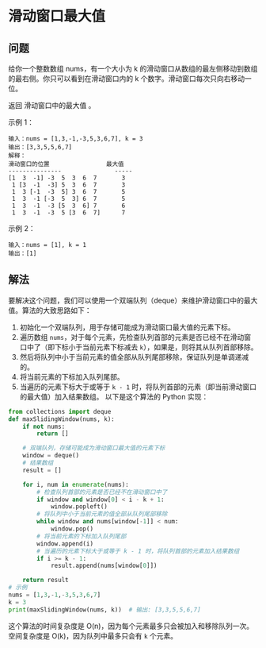 # 滑动窗口最大值
## 问题
给你一个整数数组 nums，有一个大小为 k 的滑动窗口从数组的最左侧移动到数组的最右侧。你只可以看到在滑动窗口内的 k 个数字。滑动窗口每次只向右移动一位。

返回 滑动窗口中的最大值 。

示例 1：
```
输入：nums = [1,3,-1,-3,5,3,6,7], k = 3
输出：[3,3,5,5,6,7]
解释：
滑动窗口的位置                最大值
---------------               -----
[1  3  -1] -3  5  3  6  7       3
 1 [3  -1  -3] 5  3  6  7       3
 1  3 [-1  -3  5] 3  6  7       5
 1  3  -1 [-3  5  3] 6  7       5
 1  3  -1  -3 [5  3  6] 7       6
 1  3  -1  -3  5 [3  6  7]      7
```
示例 2：
```
输入：nums = [1], k = 1
输出：[1]
```
## 解法
要解决这个问题，我们可以使用一个双端队列（deque）来维护滑动窗口中的最大值。算法的大致思路如下：
1. 初始化一个双端队列，用于存储可能成为滑动窗口最大值的元素下标。
2. 遍历数组 `nums`，对于每个元素，先检查队列首部的元素是否已经不在滑动窗口中了（即下标小于当前元素下标减去 `k`），如果是，则将其从队列首部移除。
3. 然后将队列中小于当前元素的值全部从队列尾部移除，保证队列是单调递减的。
4. 将当前元素的下标加入队列尾部。
5. 当遍历的元素下标大于或等于 `k - 1` 时，将队列首部的元素（即当前滑动窗口的最大值）加入结果数组。
以下是这个算法的 Python 实现：
```python
from collections import deque
def maxSlidingWindow(nums, k):
    if not nums:
        return []

    # 双端队列，存储可能成为滑动窗口最大值的元素下标
    window = deque()
    # 结果数组
    result = []

    for i, num in enumerate(nums):
        # 检查队列首部的元素是否已经不在滑动窗口中了
        if window and window[0] < i - k + 1:
            window.popleft()
        # 将队列中小于当前元素的值全部从队列尾部移除
        while window and nums[window[-1]] < num:
            window.pop()
        # 将当前元素的下标加入队列尾部
        window.append(i)
        # 当遍历的元素下标大于或等于 k - 1 时，将队列首部的元素加入结果数组
        if i >= k - 1:
            result.append(nums[window[0]])

    return result
# 示例
nums = [1,3,-1,-3,5,3,6,7]
k = 3
print(maxSlidingWindow(nums, k))  # 输出: [3,3,5,5,6,7]
```
这个算法的时间复杂度是 O(n)，因为每个元素最多只会被加入和移除队列一次。空间复杂度是 O(k)，因为队列中最多只会有 `k` 个元素。

